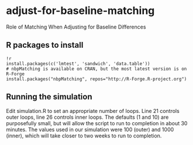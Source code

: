 adjust-for-baseline-matching
============================

Role of Matching When Adjusting for Baseline Differences

## R packages to install

    !r
    install.packages(c('lmtest', 'sandwich', 'data.table'))
    # nbpMatching is available on CRAN, but the most latest version is on R-Forge
    install.packages("nbpMatching", repos="http://R-Forge.R-project.org")

## Running the simulation

Edit simulation.R to set an appropriate number of loops.
Line 21 controls outer loops, line 26 controls inner loops.
The defaults (1 and 10) are purposefully small, but will allow the script to run to completion in about 30 minutes.
The values used in our simulation were 100 (outer) and 1000 (inner), which will take closer to two weeks to run to completion.

